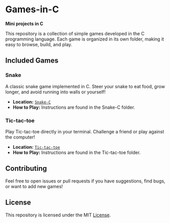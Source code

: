 # Games-in-C

**Mini projects in C**

This repository is a collection of simple games developed in the C programming language. Each game is organized in its own folder, making it easy to browse, build, and play.

## Included Games
### Snake
A classic snake game implemented in C. Steer your snake to eat food, grow longer, and avoid running into walls or yourself!

- **Location:** [`Snake-C`](./Snake-C/)
- **How to Play:** Instructions are found in the Snake-C folder.

### Tic-tac-toe
Play Tic-tac-toe directly in your terminal. Challenge a friend or play against the computer!

- **Location:** [`Tic-tac-toe`](./Tic-tac-toe/)
- **How to Play:** Instructions are found in the Tic-tac-toe folder.

## Contributing

Feel free to open issues or pull requests if you have suggestions, find bugs, or want to add new games!

## License

This repository is licensed under the MIT [License](LICENSE).
